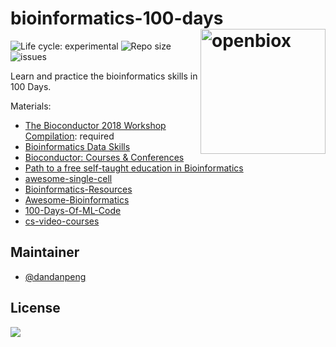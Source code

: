 # bioinformatics-100-days  <img src="https://raw.githubusercontent.com/openbiox/openbiox-wiki/master/static/img/logo-long.png" align="right" alt="openbiox" width="200"/>

<img src="https://img.shields.io/badge/lifecycle-experimental-orange.svg" alt="Life cycle: experimental"> <img src="https://img.shields.io/github/repo-size/openbiox/bioinformatics-100-days.svg" alt="Repo size"/> <img src="https://img.shields.io/github/issues/openbiox/bioinformatics-100-days.svg" alt="issues"/>

Learn and practice the bioinformatics skills in 100 Days.

Materials:

- [The Bioconductor 2018 Workshop Compilation](https://bioconductor.github.io/BiocWorkshops/): required
- [Bioinformatics Data Skills](http://www.allitebooks.com/bioinformatics-data-skills/)
- [Bioconductor: Courses & Conferences](http://master.bioconductor.org/help/course-materials/)
- [Path to a free self-taught education in Bioinformatics](https://github.com/ossu/bioinformatics)
- [awesome-single-cell](https://github.com/seandavi/awesome-single-cell)
- [Bioinformatics-Resources](https://github.com/openbiox/Bioinformatics-Resources)
- [Awesome-Bioinformatics](https://github.com/danielecook/Awesome-Bioinformatics)
- [100-Days-Of-ML-Code](https://github.com/Avik-Jain/100-Days-Of-ML-Code)
- [cs-video-courses](https://github.com/Developer-Y/cs-video-courses)

## Maintainer

- [@dandanpeng](https://github.com/dandanpeng)

## License

[![](https://i.creativecommons.org/l/by-nc-nd/4.0/88x31.png)](https://creativecommons.org/licenses/by-nc-nd/4.0/)
